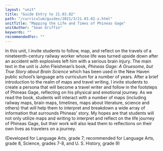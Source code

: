 ```yaml
---
layout: "unit"
title: "Guide Entry to 21.03.02"
path: "/curriculum/guides/2021/3/21.03.02.x.html"
unitTitle: "Mapping the Life and Times of Phineas Gage"
unitAuthor: "Sean Griffin"
keywords: ""
recommendedFor: "" 
---
```

<main>
        <p><span>In this unit, I invite students to follow, map, and reflect on the travels of a nineteenth-century railway worker whose life was turned upside down after an accident with explosives left him with a serious brain injury. The main text in the unit is John Fleishman&rsquo;s book, <em>Phineas Gage: A Gruesome, but True Story about Brain Science</em> which has been used in the New Haven public school&rsquo;s language arts curriculum for a number of years. After a brief introduction to the realm of maps and travel writing, I invite students to create a persona that will become a travel writer and follow in the footsteps of Phineas Gage, reflecting on his physical and emotional journey. As we read the book, students will interact with a number of maps (including railway maps, brain maps, timelines, maps about literature, science and others) that will help them to interpret and breakdown a wide array of information that surrounds Phineas&rsquo; story. My hopes are that students will not only utilize maps and writing to interpret and reflect on the life journey of Phineas Gage, but their work will also lead them to reflections on their own lives as travelers on a journey.</span></p>
<p>(Developed for Language Arts, grade 7; recommended for Language Arts, grade 8, Science, grades 7-8, and U. S. History, grade 9)</p>
</main>
